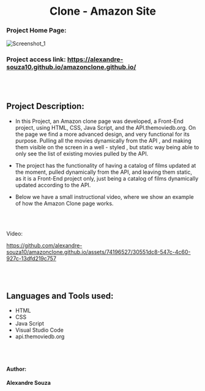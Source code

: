 <h1 align="center"> Clone - Amazon Site </h1>

### Project Home Page: 
![Screenshot_1](https://github.com/alexandre-souza10/amazonclone.github.io/assets/74196527/a31e80ab-2ffb-453b-9379-6ecfdd7cccc6)

### Project access link: https://alexandre-souza10.github.io/amazonclone.github.io/

<br></br>

## Project Description:
- In this Project, an Amazon clone page was developed, a Front-End project, using HTML, CSS, Java Script, and the API.themoviedb.org. On the page we find
a more advanced design, and very functional for its purpose. Pulling all the movies dynamically from the API , and making them visible on the screen in a well - styled , but static way
being able to only see the list of existing movies pulled by the API.

- The project has the functionality of having a catalog of films updated at the moment, pulled dynamically from the API, and leaving them static, as it is a Front-End project only,
just being a catalog of films dynamically updated according to the API.

- Below we have a small instructional video, where we show an example of how the Amazon Clone page works.

<br></br>

Video:

https://github.com/alexandre-souza10/amazonclone.github.io/assets/74196527/30551dc8-547c-4c60-927c-13dfd219c757


<br></br>

## Languages ​​and Tools used:
- HTML
- CSS
- Java Script
- Visual Studio Code
- api.themoviedb.org

<br></br>

#### Author: 
**Alexandre Souza**
